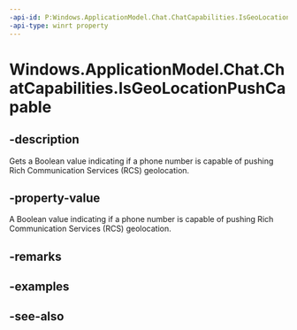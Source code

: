 ----api-id: P:Windows.ApplicationModel.Chat.ChatCapabilities.IsGeoLocationPushCapable
-api-type: winrt property
---<!-- Property syntaxpublic bool IsGeoLocationPushCapable { get; }--># Windows.ApplicationModel.Chat.ChatCapabilities.IsGeoLocationPushCapable## -descriptionGets a Boolean value indicating if a phone number is capable of pushing Rich Communication Services (RCS) geolocation.## -property-valueA Boolean value indicating if a phone number is capable of pushing Rich Communication Services (RCS) geolocation.## -remarks## -examples## -see-also